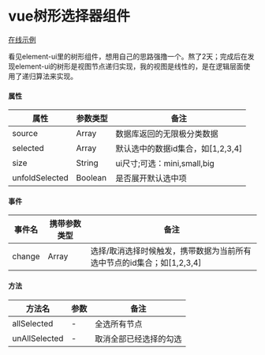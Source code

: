 # vue树形选择器组件

<a href="http://lilin.site/demo/demo-treeSelector" target="_blank">在线示例</a>

看见element-ui里的树形组件，想用自己的思路强撸一个。熬了2天；完成后在发现element-ui的树形是视图节点递归实现，我的视图是线性的，是在逻辑层面使用了递归算法来实现。

#### 属性
|属性|参数类型|备注|
|-|-|-|
|source|Array|数据库返回的无限极分类数据
|selected|Array|默认选中的数据id集合，如[1,2,3,4]|
|size|String|ui尺寸;可选：mini,small,big|
|unfoldSelected|Boolean|是否展开默认选中项|

#### 事件
|事件名|携带参数类型|备注|
|-|-|-|
|change|Array|选择/取消选择时候触发，携带数据为当前所有选中节点的id集合；如[1,2,3,4]|

#### 方法
|方法名|参数|备注|
|-|-|-|
|allSelected|-|全选所有节点|
|unAllSelected|-|取消全部已经选择的勾选|